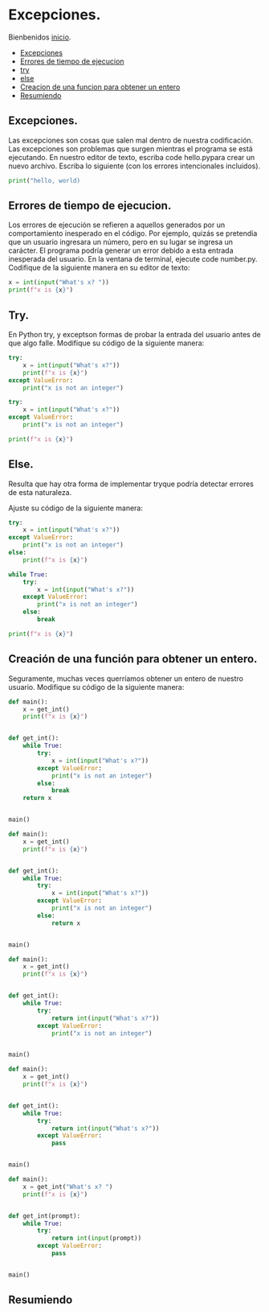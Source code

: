 # Excepciones.
Bienbenidos [inicio](/README.md).

- [Excepciones](#excepciones)
- [Errores de tiempo de ejecucion](#errores-de-tiempo-de-ejecucion)
- [try](#try)
- [else](#else)
- [Creacion de una funcion para obtener un entero](#creación-de-una-función-para-obtener-un-entero)
- [Resumiendo](#resumiendo)

## Excepciones.
Las excepciones son cosas que salen mal dentro de nuestra codificación.
Las excepciones son problemas que surgen mientras el programa se está ejecutando.
En nuestro editor de texto, escriba code hello.pypara crear un nuevo archivo. Escriba lo siguiente (con los errores intencionales incluidos).

```Python
print("hello, world)
```

## Errores de tiempo de ejecucion.
Los errores de ejecución se refieren a aquellos generados por un comportamiento inesperado en el código. Por ejemplo, quizás se pretendía que un usuario ingresara un número, pero en su lugar se ingresa un carácter. El programa podría generar un error debido a esta entrada inesperada del usuario.
En la ventana de terminal, ejecute code number.py. Codifique de la siguiente manera en su editor de texto:
```Python
x = int(input("What's x? "))
print(f"x is {x}")
```
## Try.
En Python try, y exceptson formas de probar la entrada del usuario antes de que algo falle. Modifique su código de la siguiente manera:
```Python
try:
    x = int(input("What's x?"))
    print(f"x is {x}")
except ValueError:
    print("x is not an integer")
```
```Python
try:
    x = int(input("What's x?"))
except ValueError:
    print("x is not an integer")

print(f"x is {x}")
```

## Else.
Resulta que hay otra forma de implementar tryque podría detectar errores de esta naturaleza.

Ajuste su código de la siguiente manera:
```Python
try:
    x = int(input("What's x?"))
except ValueError:
    print("x is not an integer")
else:
    print(f"x is {x}")
```

```Python
while True:
    try:
        x = int(input("What's x?"))
    except ValueError:
        print("x is not an integer")
    else:
        break

print(f"x is {x}")
```

## Creación de una función para obtener un entero.
Seguramente, muchas veces querríamos obtener un entero de nuestro usuario. Modifique su código de la siguiente manera:

```Python
def main():
    x = get_int()
    print(f"x is {x}")


def get_int():
    while True:
        try:
            x = int(input("What's x?"))
        except ValueError:
            print("x is not an integer")
        else:
            break
    return x


main()
```

```Python
def main():
    x = get_int()
    print(f"x is {x}")


def get_int():
    while True:
        try:
            x = int(input("What's x?"))
        except ValueError:
            print("x is not an integer")
        else:
            return x


main()
```
```Python
def main():
    x = get_int()
    print(f"x is {x}")


def get_int():
    while True:
        try:
            return int(input("What's x?"))
        except ValueError:
            print("x is not an integer")


main()
```
```Python
def main():
    x = get_int()
    print(f"x is {x}")


def get_int():
    while True:
        try:
            return int(input("What's x?"))
        except ValueError:
            pass


main()
```
```Python
def main():
    x = get_int("What's x? ")
    print(f"x is {x}")


def get_int(prompt):
    while True:
        try:
            return int(input(prompt))
        except ValueError:
            pass


main()
```

## Resumiendo



